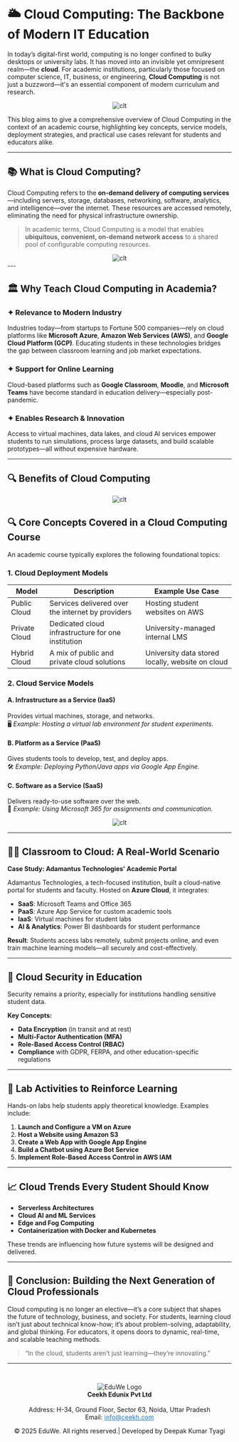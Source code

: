 # 🌥️ **Cloud Computing: The Backbone of Modern IT Education**

In today’s digital-first world, computing is no longer confined to bulky desktops or university labs. It has moved into an invisible yet omnipresent realm—the **cloud**. For academic institutions, particularly those focused on computer science, IT, business, or engineering, **Cloud Computing** is not just a buzzword—it's an essential component of modern curriculum and research.

<div style="text-align: center; padding-top: 00px;">
  <img src="/media/blog101.png" alt="clt" style="max-width: 650px; height: auto;"/>
</div>

This blog aims to give a comprehensive overview of Cloud Computing in the context of an academic course, highlighting key concepts, service models, deployment strategies, and practical use cases relevant for students and educators alike.

---

## 📚 What is Cloud Computing?

Cloud Computing refers to the **on-demand delivery of computing services**—including servers, storage, databases, networking, software, analytics, and intelligence—over the internet. These resources are accessed remotely, eliminating the need for physical infrastructure ownership.

> In academic terms, Cloud Computing is a model that enables **ubiquitous, convenient, on-demand network access** to a shared pool of configurable computing resources.

<div style="text-align: center; padding-top: 00px;">
  <img src="/media/blog102.png" alt="clt" style="max-width: 650px; height: auto;"/>
</div>
---

## 🏛️ Why Teach Cloud Computing in Academia?

### ✦ Relevance to Modern Industry  
Industries today—from startups to Fortune 500 companies—rely on cloud platforms like **Microsoft Azure**, **Amazon Web Services (AWS)**, and **Google Cloud Platform (GCP)**. Educating students in these technologies bridges the gap between classroom learning and job market expectations.

### ✦ Support for Online Learning  
Cloud-based platforms such as **Google Classroom**, **Moodle**, and **Microsoft Teams** have become standard in education delivery—especially post-pandemic.

### ✦ Enables Research & Innovation  
Access to virtual machines, data lakes, and cloud AI services empower students to run simulations, process large datasets, and build scalable prototypes—all without expensive hardware.

---
## 🔍 Benefits of Cloud Computing 

<div style="text-align: center; padding-top: 00px;">
  <img src="/media/blog104.jpg" alt="clt" style="max-width: 650px; height: auto;"/>
</div>

## 🔍 Core Concepts Covered in a Cloud Computing Course

An academic course typically explores the following foundational topics:

### 1. **Cloud Deployment Models**

| Model         | Description                                           | Example Use Case                     |
|---------------|-------------------------------------------------------|--------------------------------------|
| Public Cloud  | Services delivered over the internet by providers     | Hosting student websites on AWS      |
| Private Cloud | Dedicated cloud infrastructure for one institution    | University-managed internal LMS      |
| Hybrid Cloud  | A mix of public and private cloud solutions           | University data stored locally, website on cloud |

### 2. **Cloud Service Models**

#### A. **Infrastructure as a Service (IaaS)**  
Provides virtual machines, storage, and networks.  
🖥️ *Example: Hosting a virtual lab environment for student experiments.*

#### B. **Platform as a Service (PaaS)**  
Gives students tools to develop, test, and deploy apps.  
🛠️ *Example: Deploying Python/Java apps via Google App Engine.*

#### C. **Software as a Service (SaaS)**  
Delivers ready-to-use software over the web.  
📧 *Example: Using Microsoft 365 for assignments and communication.*

<div style="text-align: center; padding-top: 00px;">
  <img src="/media/blog103.png" alt="clt" style="max-width: 650px; height: auto;"/>
</div>

---

## 🧑‍💻 Classroom to Cloud: A Real-World Scenario

**Case Study: Adamantus Technologies' Academic Portal**

Adamantus Technologies, a tech-focused institution, built a cloud-native portal for students and faculty. Hosted on **Azure Cloud**, it integrates:

- **SaaS**: Microsoft Teams and Office 365  
- **PaaS**: Azure App Service for custom academic tools  
- **IaaS**: Virtual machines for student labs  
- **AI & Analytics**: Power BI dashboards for student performance

**Result**: Students access labs remotely, submit projects online, and even train machine learning models—all securely and cost-effectively.

---

## 🔐 Cloud Security in Education

Security remains a priority, especially for institutions handling sensitive student data.

**Key Concepts:**
- **Data Encryption** (in transit and at rest)  
- **Multi-Factor Authentication (MFA)**  
- **Role-Based Access Control (RBAC)**  
- **Compliance** with GDPR, FERPA, and other education-specific regulations

---

## 🧪 Lab Activities to Reinforce Learning

Hands-on labs help students apply theoretical knowledge. Examples include:

1. **Launch and Configure a VM on Azure**
2. **Host a Website using Amazon S3**
3. **Create a Web App with Google App Engine**
4. **Build a Chatbot using Azure Bot Service**
5. **Implement Role-Based Access Control in AWS IAM**

---

## 📈 Cloud Trends Every Student Should Know

- **Serverless Architectures**
- **Cloud AI and ML Services**
- **Edge and Fog Computing**
- **Containerization with Docker and Kubernetes**

These trends are influencing how future systems will be designed and delivered.

---

## 📝 Conclusion: Building the Next Generation of Cloud Professionals

Cloud computing is no longer an elective—it’s a core subject that shapes the future of technology, business, and society. For students, learning cloud isn’t just about technical know-how; it’s about problem-solving, adaptability, and global thinking. For educators, it opens doors to dynamic, real-time, and scalable teaching methods.

> “In the cloud, students aren’t just learning—they’re innovating.”

---
<div style="text-align: center; padding-top: 30px;">
  <img src="/images/logo.png" alt="EduWe Logo" style="max-width: 150px; height: auto;"/>
  
  <center><strong>Ceekh Edunix Pvt Ltd</strong></center><br>
    Address: H-34, Ground Floor, Sector 63, Noida, Uttar Pradesh<br>
    Email: <a href="mailto:info@ceekh.com" style="color: #007bff;">info@ceekh.com</a>
  </p>
  <p style="font-size: 14px; color: #555;"><center>© 2025 EduWe. All rights reserved.| Developed by Deepak Kumar Tyagi </center></p>
</div>